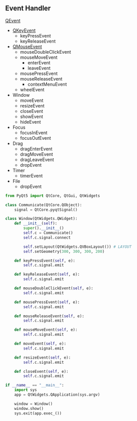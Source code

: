 ## Event Handler
[QEvent](https://doc.qt.io/qt-5/qevent.html)  

- [QKeyEvent](https://doc.qt.io/qt-5/qkeyevent.html)
  - keyPressEvent
  - keyReleaseEvent
- [QMouseEvent](https://doc.qt.io/qt-5/qmouseevent.html)
  - mouseDoubleClickEvent
  - mouseMoveEvent
    - enterEvent
    - leaveEvent
  - mousePressEvent
  - mouseReleaseEvent
    - contextMenuEvent
  - wheelEvent 
- Window
  - moveEvent
  - resizeEvent
  - closeEvent
  - showEvent
  - hideEvent
- Focus
  - focusInEvent
  - focusOutEvent
- Drag
  - dragEnterEvent
  - dragMoveEvent
  - dragLeaveEvent
  - dropEvent
- Timer
  - timerEvent
- File
  - dropEvent


```python
from PyQt5 import QtCore, QtGui, QtWidgets

class Communicate(QtCore.QObject):
    signal = QtCore.pyqtSignal()

class Window(QtWidgets.QWidget):
    def __init__(self):
        super().__init__()
        self.c = Communicate()
        self.c.signal.connect

        self.setLayout(QtWidgets.QVBoxLayout()) # LAYOUT
        self.setGeometry(300, 300, 300, 200)

    def keyPressEvent(self, e):
        self.c.signal.emit

    def keyReleaseEvent(self, e):
        self.c.signal.emit

    def mouseDoubleClickEvent(self, e):
        self.c.signal.emit

    def mousePressEvent(self, e):
        self.c.signal.emit

    def mouseReleaseEvent(self, e):
        self.c.signal.emit

    def mouseMoveEvent(self, e):
        self.c.signal.emit

    def moveEvent(self, e):
        self.c.signal.emit

    def resizeEvent(self, e):
        self.c.signal.emit

    def closeEvent(self, e):
        self.c.signal.emit

if __name__ == "__main__":
    import sys
    app = QtWidgets.QApplication(sys.argv)

    window = Window()
    window.show()
    sys.exit(app.exec_())
```

